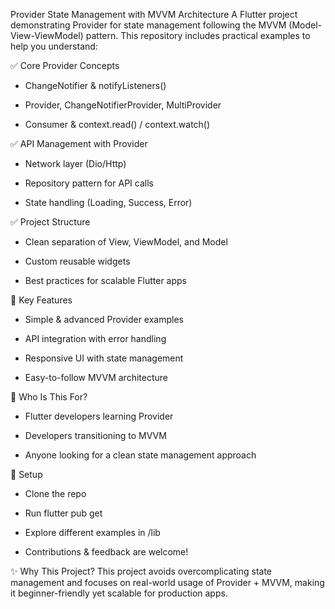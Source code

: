 Provider State Management with MVVM Architecture
A Flutter project demonstrating Provider for state management following the MVVM (Model-View-ViewModel) pattern. This repository includes practical examples to help you understand:

✅ Core Provider Concepts

* ChangeNotifier & notifyListeners()

* Provider, ChangeNotifierProvider, MultiProvider

* Consumer & context.read() / context.watch()

✅ API Management with Provider

* Network layer (Dio/Http)

* Repository pattern for API calls

* State handling (Loading, Success, Error)

✅ Project Structure

* Clean separation of View, ViewModel, and Model

* Custom reusable widgets

* Best practices for scalable Flutter apps

📌 Key Features
* Simple & advanced Provider examples

* API integration with error handling

* Responsive UI with state management

* Easy-to-follow MVVM architecture

🚀 Who Is This For?
* Flutter developers learning Provider

* Developers transitioning to MVVM

* Anyone looking for a clean state management approach

🔧 Setup
* Clone the repo

* Run flutter pub get

* Explore different examples in /lib

* Contributions & feedback are welcome!

✨ Why This Project?
This project avoids overcomplicating state management and focuses on real-world usage of Provider + MVVM, making it beginner-friendly yet scalable for production apps.

